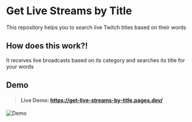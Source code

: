 # Get Live Streams by Title

This repository helps you to search live Twitch titles based on their words

## How does this work?! 
It receives live broadcasts based on its category and searches its title for your words

## Demo
> #### Live Demo: https://get-live-streams-by-title.pages.dev/  

![Demo](c:/Users/SePeHr/Downloads/demo.png)